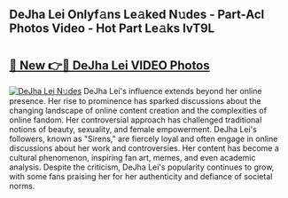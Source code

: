 ## DeJha Lei Onlyf𝚊ns Le𝚊ked N𝚞des - Part-Acl Photos Video - Hot Part Le𝚊ks IvT9L

# <h2><a href="http://ab72609.deff.icu/?id=DeJha+Lei">🔗 New 👉🔴 DeJha Lei VIDEO Photos</a></h2>

[![DeJha Lei N𝚞des](https://i.imgur.com/rIISA9y.gif)](http://ab72609.deff.icu/?id=DeJha+Lei)
DeJha Lei's influence extends beyond her online presence. Her rise to prominence has sparked discussions about the changing landscape of online content creation and the complexities of online fandom. Her controversial approach has challenged traditional notions of beauty, sexuality, and female empowerment. DeJha Lei's followers, known as "Sirens," are fiercely loyal and often engage in online discussions about her work and controversies. Her content has become a cultural phenomenon, inspiring fan art, memes, and even academic analysis. Despite the criticism, DeJha Lei's popularity continues to grow, with some fans praising her for her authenticity and defiance of societal norms.
